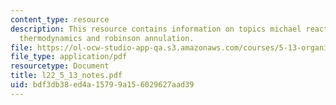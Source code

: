 ```yaml
---
content_type: resource
description: This resource contains information on topics michael reaction, mechanism,
  thermodynamics and robinson annulation.
file: https://ol-ocw-studio-app-qa.s3.amazonaws.com/courses/5-13-organic-chemistry-ii-fall-2006/bdf3db38ed4a15799a156029627aad39_l22_5_13_notes.pdf
file_type: application/pdf
resourcetype: Document
title: l22_5_13_notes.pdf
uid: bdf3db38-ed4a-1579-9a15-6029627aad39
---
```

